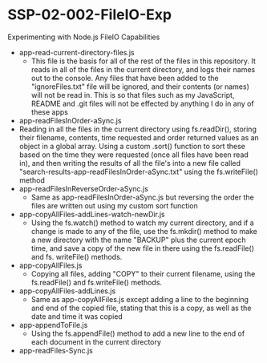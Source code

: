 # SSP-02-002-FileIO-Exp

Experimenting with Node.js FileIO Capabilities

* app-read-current-directory-files.js
  * This file is the basis for all of the rest of the files in this repository. It reads in all of the files in the current directory, and logs their names out to the console. Any files that have been added to the "ignoreFiles.txt" file will be ignored, and their contents (or names) will not be read in. This is so that files such as my JavaScript, README and .git files will not be effected by anything I do in any of these apps
* app-readFilesInOrder-aSync.js
 * Reading in all the files in the current directory using fs.readDir(), storing their filename, contents, time requested and order returned values as an object in a global array. Using a custom .sort() function to sort these based on the time they were requested (once all files have been read in), and then writing the results of all the file's into a new file called "search-results-app-readFilesInOrder-aSync.txt" using the fs.writeFile() method
* app-readFilesInReverseOrder-aSync.js
  * Same as app-readFilesInOrder-aSync.js but reversing the order the files are written out using my custom sort function
* app-copyAllFiles-addLines-watch-newDir.js
  * Using the fs.watch() method to watch my current directory, and if a change is made to any of the file,
  use the fs.mkdir() method to make a new directory with the name "BACKUP" plus the current epoch time, and
  save a copy of the new file in there using the fs.readFile() and fs. writeFile() methods.
* app-copyAllFiles.js
  *  Copying all files, adding "COPY" to their current filename, using the fs.readFile() and fs.writeFile() methods.
* app-copyAllFiles-addLines.js
   * Same as app-copyAllFiles.js except adding a line to the beginning and end of the copied file, stating that this is a copy, as well as the date and time it was copied
* app-appendToFile.js
  * Using the fs.appendFile() method to add a new line to the end of each document in the current directory
* app-readFiles-Sync.js
